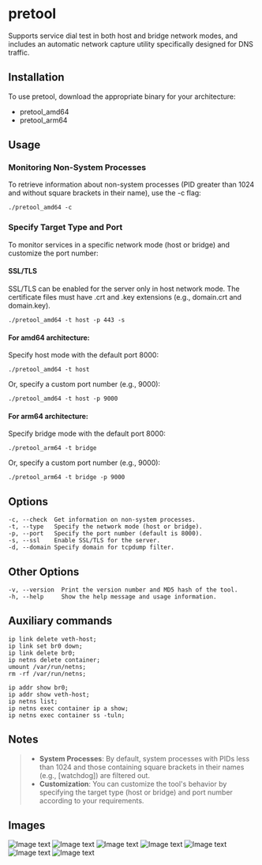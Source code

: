 # pretool

Supports service dial test in both host and bridge network modes, and includes an automatic network capture utility specifically designed for DNS traffic.

## Installation

To use pretool, download the appropriate binary for your architecture:

- pretool_amd64
- pretool_arm64

## Usage
### Monitoring Non-System Processes

To retrieve information about non-system processes (PID greater than 1024 and without square brackets in their name), use the -c flag:

```
./pretool_amd64 -c
```

### Specify Target Type and Port

To monitor services in a specific network mode (host or bridge) and customize the port number:

#### SSL/TLS

SSL/TLS can be enabled for the server only in host network mode. The certificate files must have .crt and .key extensions (e.g., domain.crt and domain.key).

```
./pretool_amd64 -t host -p 443 -s
```

#### For amd64 architecture:

Specify host mode with the default port 8000:

```
./pretool_amd64 -t host
```

Or, specify a custom port number (e.g., 9000):

```
./pretool_amd64 -t host -p 9000
```

#### For arm64 architecture:

Specify bridge mode with the default port 8000:

```
./pretool_arm64 -t bridge
```

Or, specify a custom port number (e.g., 9000):

```
./pretool_arm64 -t bridge -p 9000
```

## Options

```
-c, --check  Get information on non-system processes.
-t, --type   Specify the network mode (host or bridge).
-p, --port   Specify the port number (default is 8000).
-s, --ssl    Enable SSL/TLS for the server.
-d, --domain Specify domain for tcpdump filter.
```

## Other Options

```
-v, --version  Print the version number and MD5 hash of the tool.
-h, --help     Show the help message and usage information.
```

## Auxiliary commands

```
ip link delete veth-host;
ip link set br0 down;
ip link delete br0;
ip netns delete container;
umount /var/run/netns;
rm -rf /var/run/netns;

ip addr show br0;
ip addr show veth-host;
ip netns list;
ip netns exec container ip a show;
ip netns exec container ss -tuln;
```

## Notes
>- **System Processes**: By default, system processes with PIDs less than 1024 and those containing square brackets in their names (e.g., [watchdog]) are filtered out.
>- **Customization**: You can customize the tool's behavior by specifying the target type (host or bridge) and port number according to your requirements.

## Images
![Image text](https://mirrors.infvie.org/image/pretool/20240717211427.png)
![Image text](https://mirrors.infvie.org/image/pretool/20240717211532.png)
![Image text](https://mirrors.infvie.org/image/pretool/20240717211902.png)
![Image text](https://mirrors.infvie.org/image/pretool/20240717213057.png)
![Image text](https://mirrors.infvie.org/image/pretool/20240717213356.png)
![Image text](https://mirrors.infvie.org/image/pretool/20240717213735.png)
![Image text](https://mirrors.infvie.org/image/pretool/20240717214128.png)
